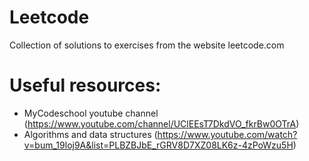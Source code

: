 # Leetcode
Collection of solutions to exercises from the website leetcode.com

# Useful resources:
* MyCodeschool youtube channel (https://www.youtube.com/channel/UClEEsT7DkdVO_fkrBw0OTrA)
* Algorithms and data structures (https://www.youtube.com/watch?v=bum_19loj9A&list=PLBZBJbE_rGRV8D7XZ08LK6z-4zPoWzu5H)
